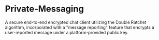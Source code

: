 # Private-Messaging
A secure end-to-end encrypted chat client utilizing the Double Ratchet algorithm, incorporated with  a "message reporting" feature that encrypts a user-reported message under a platform-provided public key. 
